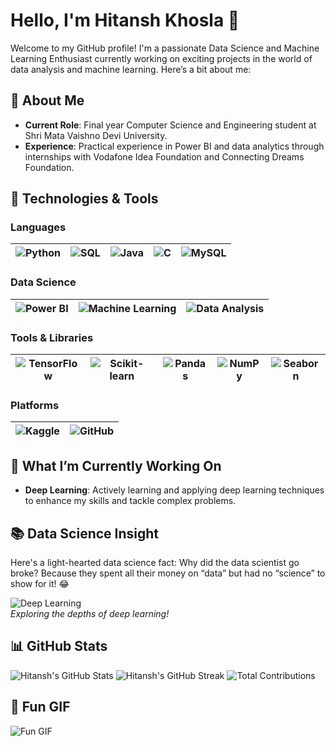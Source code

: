 # Hello, I'm Hitansh Khosla 👋

Welcome to my GitHub profile! I'm a passionate Data Science and Machine Learning Enthusiast currently working on exciting projects in the world of data analysis and machine learning. Here’s a bit about me:

## 🚀 About Me

- **Current Role**: Final year Computer Science and Engineering student at Shri Mata Vaishno Devi University.
- **Experience**: Practical experience in Power BI and data analytics through internships with Vodafone Idea Foundation and Connecting Dreams Foundation.

## 🔧 Technologies & Tools

### Languages
| ![Python](https://img.shields.io/badge/Python-3776AB?style=flat&logo=python&logoColor=white) | ![SQL](https://img.shields.io/badge/SQL-4479A1?style=flat&logo=sql&logoColor=white) | ![Java](https://img.shields.io/badge/Java-007396?style=flat&logo=java&logoColor=white) | ![C](https://img.shields.io/badge/C-A8B9CC?style=flat&logo=c&logoColor=black) | ![MySQL](https://img.shields.io/badge/MySQL-00758F?style=flat&logo=mysql&logoColor=white) |
|:---:|:---:|:---:|:---:|:---:|

### Data Science
| ![Power BI](https://img.shields.io/badge/Power_BI-1F77C1?style=flat&logo=powerbi&logoColor=white) | ![Machine Learning](https://img.shields.io/badge/Machine_Learning-FF7F0E?style=flat&logo=python&logoColor=white) | ![Data Analysis](https://img.shields.io/badge/Data_Analysis-FF6F61?style=flat&logo=python&logoColor=white) |
|:---:|:---:|:---:|

### Tools & Libraries
| ![TensorFlow](https://img.shields.io/badge/TensorFlow-FF6F00?style=flat&logo=tensorflow&logoColor=white) | ![Scikit-learn](https://img.shields.io/badge/Scikit--learn-F7931E?style=flat&logo=scikit-learn&logoColor=white) | ![Pandas](https://img.shields.io/badge/Pandas-150458?style=flat&logo=pandas&logoColor=white) | ![NumPy](https://img.shields.io/badge/NumPy-013243?style=flat&logo=numpy&logoColor=white) | ![Seaborn](https://img.shields.io/badge/Seaborn-00A3E0?style=flat&logo=python&logoColor=white) |
|:---:|:---:|:---:|:---:|:---:|

### Platforms
| ![Kaggle](https://img.shields.io/badge/Kaggle-20BEFF?style=flat&logo=kaggle&logoColor=white) | ![GitHub](https://img.shields.io/badge/GitHub-181717?style=flat&logo=github&logoColor=white) |
|:---:|:---:|

## 🌟 What I’m Currently Working On

- **Deep Learning**: Actively learning and applying deep learning techniques to enhance my skills and tackle complex problems.

## 📚 Data Science Insight

Here's a light-hearted data science fact: Why did the data scientist go broke? Because they spent all their money on “data” but had no “science” to show for it! 😂

![Deep Learning](https://media.giphy.com/media/26FxybCFvFgFhw5jG/giphy.gif)  
*Exploring the depths of deep learning!*

## 📊 GitHub Stats

![Hitansh's GitHub Stats](https://github-readme-stats.vercel.app/api?username=hitanshkhosla&show_icons=true&hide_title=true&count_private=true&include_all_commits=true)
![Hitansh's GitHub Streak](https://github-readme-streak-stats.herokuapp.com/?user=hitanshkhosla&theme=dark)
![Total Contributions](https://github-readme-stats.vercel.app/api?username=hitanshkhosla&show_icons=true&count_private=true&hide_title=true&hide=prs&include_all_commits=true)

## 🎉 Fun GIF

![Fun GIF](https://media.giphy.com/media/26n8BQ07uF76rTr4M/giphy.gif)

